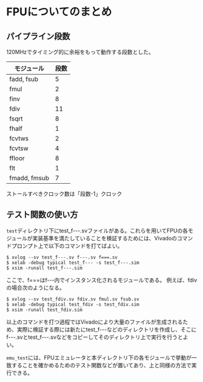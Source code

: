 # FPUについてのまとめ

## パイプライン段数
120MHzでタイミング的に余裕をもって動作する段数とした。

| モジュール | 段数 |
| ----------| -----|
|fadd, fsub| 5|
|fmul | 2|
|finv| 8|
|fdiv|11|
|fsqrt|8|
|fhalf|1|
|fcvtws|2|
|fcvtsw|4|
|ffloor|8|
|flt|1|
|fmadd, fmsub|7|


ストールすべきクロック数は「段数-1」クロック

## テスト関数の使い方
`test`ディレクトリ下にtest_f---.svファイルがある。これらを用いてFPUの各モジュールが実装基準を満たしていることを検証するためには、Vivadoのコマンドプロンプト上で以下のコマンドを打てばよい。
```
$ xvlog --sv test_f---.sv f---.sv f===.sv
$ xelab -debug typical test_f--- -s test_f---.sim
$ xsim -runall test_f---.sim
```
ここで、f===はf---内でインスタンス化されるモジュールである。
例えば、fdivの場合次のようになる。
```
$ xvlog --sv test_fdiv.sv fdiv.sv fmul.sv fsub.sv
$ xelab -debug typical test_fdiv -s test_fdiv.sim
$ xsim -runall test_fdiv.sim
```
以上のコマンドを打つ過程ではVivadoにより大量のファイルが生成されるため、実際に検証する際には新たにtest_f---などのディレクトリを作成し、そこにf---.svとtest_f---.svなどをコピーしてそのディレクトリ上で実行を行うとよい。

`emu_test`には、FPUエミュレータと本ディレクトリ下の各モジュールで挙動が一致することを確かめるためのテスト関数などが置いてあり、上と同様の方法で実行できる。
